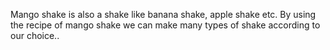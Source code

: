 Mango shake is also a shake like banana shake, apple shake etc. By using the recipe of mango shake we can make many types of shake according to our choice..